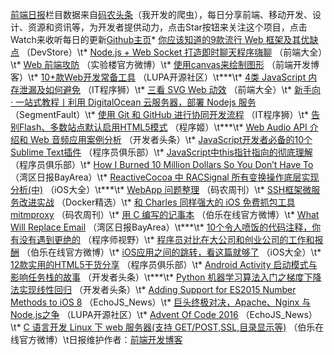 [前端日报](http://caibaojian.com/c/news)栏目数据来自[码农头条](http://hao.caibaojian.com/)（我开发的爬虫），每日分享前端、移动开发、设计、资源和资讯等，为开发者提供动力，点击Star按钮来关注这个项目，点击Watch来收听每日的更新[Github主页](https://github.com/kujian/frontendDaily/issues)* [你应该知道的9款流行 Web 框架及其优缺点](http://hao.caibaojian.com/16629.html) （DevStore）\t* [Node.js + Web Socket 打造即时聊天程序嗨聊](http://hao.caibaojian.com/16620.html) （前端大全）\t* [Web 前端攻防](http://hao.caibaojian.com/16658.html) （实验楼官方微博）\t* [使用canvas来绘制图形](http://hao.caibaojian.com/16638.html) （前端开发博客）\t* [10+款Web开发常备工具](http://hao.caibaojian.com/16728.html) （LUPA开源社区）\t***\t* [4类 JavaScript 内存泄漏及如何避免](http://hao.caibaojian.com/16636.html) （IT程序狮）\t* [三看 SVG Web 动效](http://hao.caibaojian.com/16621.html) （前端大全）\t* [新手向 · 一站式教程丨利用 DigitalOcean 云服务器，部署 Nodejs 服务](http://hao.caibaojian.com/16650.html) （SegmentFault）\t* [使用 Git 和 GitHub 进行协同开发流程](http://hao.caibaojian.com/16634.html) （IT程序狮）\t* [告别Flash、多数站点默认启用HTML5模式](http://hao.caibaojian.com/16747.html) （程序姬）\t***\t* [Web Audio API 介绍和 Web 音频应用案例分析](http://hao.caibaojian.com/16684.html) （开发者头条）\t* [JavaScript开发者必备的10个Sublime Text插件](http://hao.caibaojian.com/16680.html) （程序员俱乐部）\t* [JavaScript中this指针指向的彻底理解](http://hao.caibaojian.com/16683.html) （程序员俱乐部）\t* [How I Burned 10 Million Dollars So You Don’t Have To](http://hao.caibaojian.com/16609.html) （湾区日报BayArea）\t* [ReactiveCocoa 中 RACSignal 所有变换操作底层实现分析(中)](http://hao.caibaojian.com/16602.html) （iOS大全）\t***\t* [WebApp 问题整理](http://hao.caibaojian.com/16716.html) （码农周刊）\t* [SSH框架微服务改进实战](http://hao.caibaojian.com/16601.html) （Docker精选）\t* [和 Charles 同样强大的 iOS 免费抓包工具 mitmproxy](http://hao.caibaojian.com/16692.html) （码农周刊）\t* [用 C 编写的记事本](http://hao.caibaojian.com/16597.html) （伯乐在线官方微博）\t* [What Will Replace Email](http://hao.caibaojian.com/16608.html) （湾区日报BayArea）\t***\t* [10个令人喷饭的代码注释，你有没有遇到更绝的](http://hao.caibaojian.com/16771.html) （程序师视野）\t* [程序员对比在大公司和创业公司的工作和报酬](http://hao.caibaojian.com/16695.html) （伯乐在线官方微博）\t* [iOS应用之间的跳转，看这篇就够了](http://hao.caibaojian.com/16603.html) （iOS大全）\t* [12款实用的HTML5干货分享](http://hao.caibaojian.com/16678.html) （程序员俱乐部）\t* [Android Activity 启动模式与影响任务栈的故事](http://hao.caibaojian.com/16688.html) （开发者头条）\t***\t* [Python 机器学习算法入门之梯度下降法实现线性回归](http://hao.caibaojian.com/16685.html) （开发者头条）\t* [Adding Support for ES2015 Number Methods to iOS 8](http://hao.caibaojian.com/16632.html) （EchoJS_News）\t* [巨头终极对决，Apache、Nginx 与Node.js之争](http://hao.caibaojian.com/16729.html) （LUPA开源社区）\t* [Advent Of Code 2016](http://hao.caibaojian.com/16630.html) （EchoJS_News）\t* [C 语言开发 Linux 下 web 服务器(支持 GET/POST,SSL,目录显示等)](http://hao.caibaojian.com/16697.html) （伯乐在线官方微博）\t日报维护作者：[前端开发博客](http://caibaojian.com/) 
